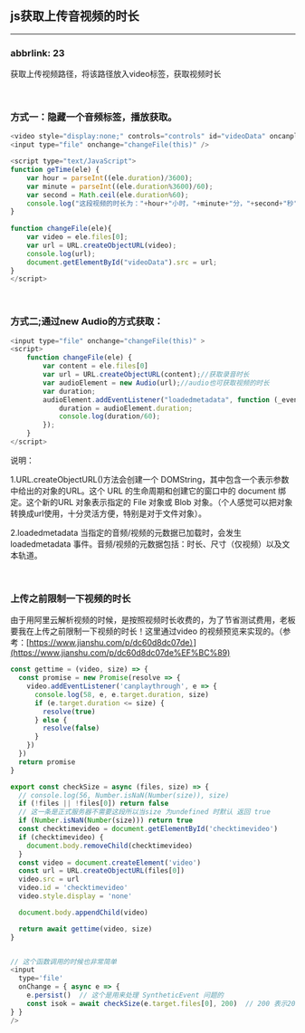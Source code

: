 ## js获取上传音视频的时长

---

### abbrlink: 23

获取上传视频路径，将该路径放入video标签，获取视频时长

​

### 方式一：隐藏一个音频标签，播放获取。

```javascript
<video style="display:none;" controls="controls" id="videoData" oncanplaythrough="geTime(this)"></video>
<input type="file" onchange="changeFile(this)" />

<script type="text/JavaScript">  
function geTime(ele) {
	var hour = parseInt((ele.duration)/3600);
	var minute = parseInt((ele.duration%3600)/60);
	var second = Math.ceil(ele.duration%60);
	console.log("这段视频的时长为："+hour+"小时，"+minute+"分，"+second+"秒");
}  
 
function changeFile(ele){  
    var video = ele.files[0];  
    var url = URL.createObjectURL(video);  
    console.log(url);  
    document.getElementById("videoData").src = url;  
}  
</script>
```

​

### 方式二;通过new Audio的方式获取：

```javascript
<input type="file" onchange="changeFile(this)" >
<script>
    function changeFile(ele) {
        var content = ele.files[0]
        var url = URL.createObjectURL(content);//获取录音时长
        var audioElement = new Audio(url);//audio也可获取视频的时长
        var duration;
        audioElement.addEventListener("loadedmetadata", function (_event) {
            duration = audioElement.duration;
            console.log(duration/60);
        });
    }
</script>
```

说明：

1.URL.createObjectURL()方法会创建一个 DOMString，其中包含一个表示参数中给出的对象的URL。这个 URL 的生命周期和创建它的窗口中的 document 绑定。这个新的URL 对象表示指定的 File 对象或 Blob 对象。（个人感觉可以把对象转换成url使用，十分灵活方便，特别是对于文件对象）。

2.loadedmetadata 当指定的音频/视频的元数据已加载时，会发生 loadedmetadata 事件。音频/视频的元数据包括：时长、尺寸（仅视频）以及文本轨道。

​

### 上传之前限制一下视频的时长

由于用阿里云解析视频的时候，是按照视频时长收费的，为了节省测试费用，老板要我在上传之前限制一下视频的时长！这里通过video 的视频预览来实现的。（参考：[https://www.jianshu.com/p/dc60d8dc07de）](https://www.jianshu.com/p/dc60d8dc07de%EF%BC%89)

```javascript
const gettime = (video, size) => {
  const promise = new Promise(resolve => {
    video.addEventListener('canplaythrough', e => {
      console.log(58, e, e.target.duration, size)
      if (e.target.duration <= size) {
        resolve(true)
      } else {
        resolve(false)
      }
    })
  })
  return promise
}

export const checkSize = async (files, size) => {
  // console.log(56, Number.isNaN(Number(size)), size)
  if (!files || !files[0]) return false
  // 这一条是正式服务器不需要这段所以当size 为undefined 时默认 返回 true
  if (Number.isNaN(Number(size))) return true
  const checktimevideo = document.getElementById('checktimevideo')
  if (checktimevideo) {
    document.body.removeChild(checktimevideo)
  }
  const video = document.createElement('video')
  const url = URL.createObjectURL(files[0])
  video.src = url
  video.id = 'checktimevideo'
  video.style.display = 'none'

  document.body.appendChild(video)

  return await gettime(video, size)
}


// 这个函数调用的时候也非常简单
<input 
  type='file'
  onChange = { async e => {
    e.persist()  // 这个是用来处理 SyntheticEvent 问题的
    const isok = await checkSize(e.target.files[0], 200)  // 200 表示200秒
} }
/>
```

